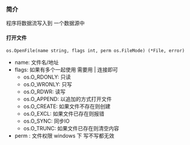 ### 简介

程序将数据流写入到 一个数据源中


#### 打开文件
`os.OpenFile(name string, flags int, perm os.FileMode) (*File, error)`


- name: 文件名/地址
- flags: 如果有多个一起使用 需要用 | 连接即可
  - os.O_RDONLY: 只读
  - os.O_WRONLY: 只写
  - os.O_RDWR: 读写
  - os.O_APPEND: 以追加的方式打开文件
  - os.O_CREATE: 如果文件不存在则创建
  - os.O_EXCL: 如果文件已存在则报错
  - os.O_SYNC: 同步IO
  - os.O_TRUNC: 如果文件已存在则清空内容
- perm : 文件权限 windows 下 写不写都无效